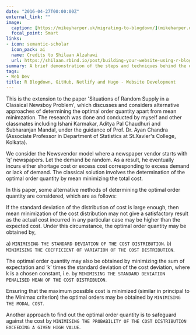 ```yaml
---
date: "2016-04-27T00:00:00Z"
external_link: ""
image:
  caption: [https://mikeyharper.uk/migrating-to-blogdown/](mikeharper.uk)
  focal_point: Smart
links:
- icon: semantic-scholar
  icon_pack: ai
  name: Credits to Shilaan Alzahawi
  url: https://shilaan.rbind.io/post/building-your-website-using-r-blogdown/
summary: A brief demonstration of the steps and techniques behind the development of my website. 
tags:
- Web Dev
title: R Blogdown, GitHub, Netlify and Hugo - Website Development
---
```


This is the extension to the paper 'Situations of Random Supply in a Classical Newsboy Problem', which discusses and considers alternative approaches of determining the optimal order quantity apart from mean minimzation. The research was done and conducted by myself and other classmates including Ishani Karmakar, Aditya Pal Chaudhuri and Subharanjan Mandal, under the guidance of Prof. Dr. Ayan Chandra (Associate Professor in Department of Statistics at St.Xavier's College, Kolkata).

We consider the Newsvendor model where a newspaper vendor starts with ‘q’ newspapers. Let the demand be random. As a result, he eventually incurs either shortage cost or excess cost corresponding to excess demand or lack of demand.
The classical solution involves the determination of the optimal order quantity by mean minimizing the total cost.

In this paper, some alternative methods of determining the optimal order quantity are considered, which are as follows:

If the standard deviation of the distribution of cost is large enough, then    mean minimization of the cost distribution may not give a satisfactory result as the actual cost incurred in any particular case may be higher than  the expected cost.
Under this circumstance, the optimal order quantity may be obtained by,

a) `MINIMISING THE STANDARD DEVIATION OF THE COST DISTRIBUTION`.
b) `MINIMISING THE COEFFICIENT OF VARIATION OF THE COST DISTRIBUTION`.
   
The optimal order quantity may also be obtained by minimizing the sum of expectation and ‘k’ times the standard deviation of the cost deviation, where k is a chosen constant, i.e. by `MINIMISING THE STANDARD DEVIATION PENALISED MEAN OF THE COST DISTRIBUION`.

Ensuring that the maximum possible cost is minimized (similar in principal to the Minimax criterion) the optimal orders may be obtained by `MINIMISING THE MODAL COST`.

Another approach to find out the optimal order quantity is to safeguard against the cost by `MINIMISING THE PROBABILITY OF THE COST DISTRIBUTION EXCEEDING A GIVEN HIGH VALUE`.
